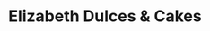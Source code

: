 ---
title: "Elizabeth Dulces & Cakes"
url: /ciudad-de-panama/elizabeth-dulces-y-cakes/
shop: panadería
---